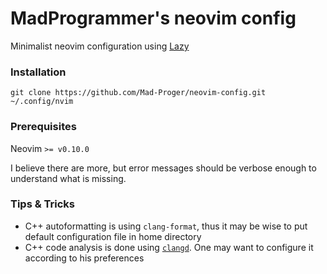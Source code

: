 # MadProgrammer's neovim config

Minimalist neovim configuration using [Lazy](https://github.com/folke/lazy.nvim)

### Installation

```shell
git clone https://github.com/Mad-Proger/neovim-config.git ~/.config/nvim
```

### Prerequisites

Neovim `>= v0.10.0`

I believe there are more, but error messages should be verbose enough
to understand what is missing.

### Tips & Tricks

* C++ autoformatting is using `clang-format`, thus it may be wise to put default
configuration file in home directory
* C++ code analysis is done using [`clangd`](https://clangd.llvm.org/). One may want
to configure it according to his preferences
